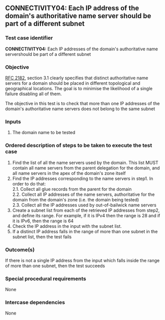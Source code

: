 ## CONNECTIVITY04: Each IP address of the domain's authoritative name server should be part of a different subnet

### Test case identifier

**CONNECTIVITY04:** Each IP addresses of the domain's authoritative name servershould be part of a different subnet

### Objective

[RFC 2182](http://tools.ietf.org/html/rfc2182), section 3.1 clearly specifies that distinct authoritative name servers for a domain should be placed in different topological and geographical locations. The goal is to minimise the likelihood of a single failure disabling all of them. 

The objective in this test is to check that more than one IP addresses of the domain's authoritative name servers does not belong to the same subnet

### Inputs

1. The domain name to be tested

### Ordered description of steps to be taken to execute the test case

1. Find the list of all the name servers used by the domain. This list MUST contain all name servers from the parent delegation for the domain, and all name servers in the apex of the domain's zone itself
2. Find the IP addresses corresponding to the name servers in step1. In order to do that: <br/>
2.1. Collect all glue records from the parent for the domain <br/>
2.2. Collect all IP addresses of the name servers, authoritative for the domain from the domain's zone (i.e. the domain being tested) <br/>
2.3. Collect all the IP addresses used by out-of-bailwick name servers <br/>
3. Create a subnet list from each of the retrieved IP addresses from step2, and define its range. For example, if it is IPv4 then the range is 28 and if it is IPv6, then the range is 64
4. Check the IP address in the input with the subnet list.
5. If a distinct IP address falls in the range of more than one subnet in the subnet list, then the test fails   

### Outcome(s)

If there is not a single IP address from the input which falls inside the range of more than one subnet, then the test succeeds

### Special procedural requirements

None

### Intercase dependencies

None
